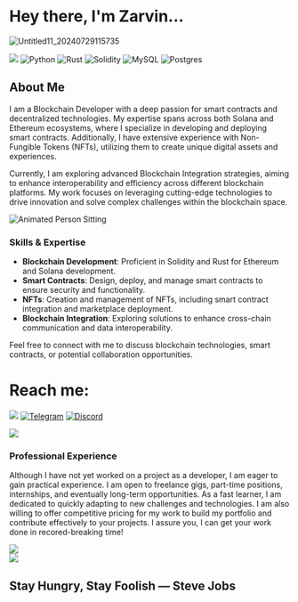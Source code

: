 # Hey there, I'm Zarvin...
![Untitled11_20240729115735](https://github.com/user-attachments/assets/e927dfa7-b582-45c8-912b-34f955984355)


[![](https://visitcount.itsvg.in/api?id=realZarvin&icon=3&color=12)](https://visitcount.itsvg.in) ![Python](https://img.shields.io/badge/python-3670A0?style=for-the-badge&logo=python&logoColor=ffdd54) ![Rust](https://img.shields.io/badge/rust-%23000000.svg?style=for-the-badge&logo=rust&logoColor=white) ![Solidity](https://img.shields.io/badge/Solidity-%23363636.svg?style=for-the-badge&logo=solidity&logoColor=white) ![MySQL](https://img.shields.io/badge/mysql-4479A1.svg?style=for-thebadge&logo=mysql&logoColor=white) ![Postgres](https://img.shields.io/badge/postgres-%23316192.svg?style=for-the-badge&logo=postgresql&logoColor=white)


## About Me

I am a Blockchain Developer with a deep passion for smart contracts and decentralized technologies. My expertise spans across both Solana and Ethereum ecosystems, where I specialize in developing and deploying smart contracts. Additionally, I have extensive experience with Non-Fungible Tokens (NFTs), utilizing them to create unique digital assets and experiences.

Currently, I am exploring advanced Blockchain Integration strategies, aiming to enhance interoperability and efficiency across different blockchain platforms. My work focuses on leveraging cutting-edge technologies to drive innovation and solve complex challenges within the blockchain space.


![Animated Person Sitting](https://media4.giphy.com/media/qgQUggAC3Pfv687qPC/giphy.gif?cid=6c09b952dqd2decpho1x8hf45voetqqpor1eiviyw5ow9i03&ep=v1_internal_gif_by_id&rid=giphy.gif&ct=g)


### Skills & Expertise
- **Blockchain Development**: Proficient in Solidity and Rust for Ethereum and Solana development.
- **Smart Contracts**: Design, deploy, and manage smart contracts to ensure security and functionality.
- **NFTs**: Creation and management of NFTs, including smart contract integration and marketplace deployment.
- **Blockchain Integration**: Exploring solutions to enhance cross-chain communication and data interoperability.

Feel free to connect with me to discuss blockchain technologies, smart contracts, or potential collaboration opportunities.

# Reach me:
[![ ](https://img.shields.io/badge/X-black.svg?logo=X&logoColor=white)](https://x.com/@0xzarvin) [![Telegram](https://img.shields.io/badge/Telegram-Join%20Chat-blue)](https://t.me/realzarvin) [![Discord](https://img.shields.io/badge/Discord-Join%20Server-blue?logo=discord)](https://discord.com/invite/7ZSPcb8b)



![](https://github-readme-activity-graph.vercel.app/graph?username=realZarvin&theme=react-dark)


### Professional Experience
Although I have not yet worked on a project as a developer, I am eager to gain practical experience. I am open to freelance gigs, part-time positions, internships, and eventually long-term opportunities. As a fast learner, I am dedicated to quickly adapting to new challenges and technologies. I am also willing to offer competitive pricing for my work to build my portfolio and contribute effectively to your projects. I assure you, I can get your work done in recored-breaking time!



![](https://github-readme-streak-stats.herokuapp.com/?user=realZarvin&theme=dark&hide_border=false)<br/>
![](https://github-readme-stats.vercel.app/api/top-langs/?username=realZarvin&theme=dark&hide_border=false&include_all_commits=false&count_private=false&layout=compact)


Stay Hungry, Stay Foolish — Steve Jobs
---


